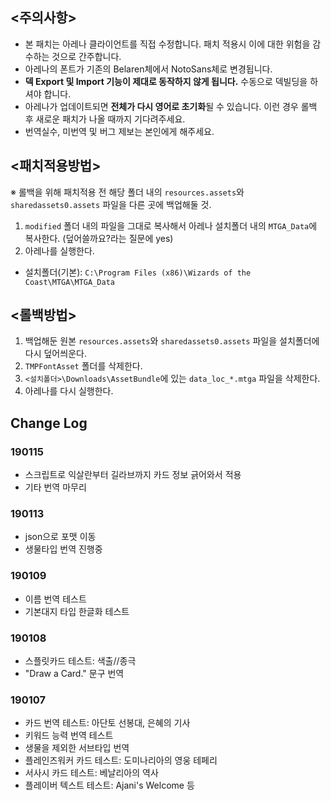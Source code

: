 ﻿## <주의사항>
 * 본 패치는 아레나 클라이언트를 직접 수정합니다. 패치 적용시 이에 대한 위험을 감수하는 것으로 간주합니다.
 * 아레나의 폰트가 기존의 Belaren체에서 NotoSans체로 변경됩니다.
 * **덱 Export 및 Import 기능이 제대로 동작하지 않게 됩니다.** 수동으로 덱빌딩을 하셔야 합니다.
 * 아레나가 업데이트되면 **전체가 다시 영어로 초기화**될 수 있습니다. 이런 경우 롤백 후 새로운 패치가 나올 때까지 기다려주세요.
 * 번역실수, 미번역 및 버그 제보는 본인에게 해주세요.

## <패치적용방법>
※ 롤백을 위해 패치적용 전 해당 폴더 내의 `resources.assets`와 `sharedassets0.assets` 파일을 다른 곳에 백업해둘 것.

 1. `modified` 폴더 내의 파일을 그대로 복사해서 아레나 설치폴더 내의 `MTGA_Data`에 복사한다. (덮어쓸까요?라는 질문에 yes)
 1. 아레나를 실행한다.

 * 설치폴더(기본): `C:\Program Files (x86)\Wizards of the Coast\MTGA\MTGA_Data`

## <롤백방법>
 1. 백업해둔 원본 `resources.assets`와 `sharedassets0.assets` 파일을 설치폴더에 다시 덮어씌운다. 
 1. `TMPFontAsset` 폴더를 삭제한다.
 1. `<설치폴더>\Downloads\AssetBundle`에 있는 `data_loc_*.mtga` 파일을 삭제한다.
 1. 아레나를 다시 실행한다.


## Change Log
### 190115
* 스크립트로 익살란부터 길라브까지 카드 정보 긁어와서 적용
* 기타 번역 마무리

### 190113
* json으로 포맷 이동
* 생물타입 번역 진행중

### 190109
* 이름 번역 테스트
* 기본대지 타입 한글화 테스트

### 190108
* 스플릿카드 테스트: 색출//종극
* "Draw a Card." 문구 번역

### 190107
* 카드 번역 테스트: 아단토 선봉대, 은혜의 기사
* 키워드 능력 번역 테스트
* 생물을 제외한 서브타입 번역
* 플레인즈워커 카드 테스트: 도미나리아의 영웅 테페리
* 서사시 카드 테스트: 베날리아의 역사
* 플레이버 텍스트 테스트: Ajani's Welcome 등
